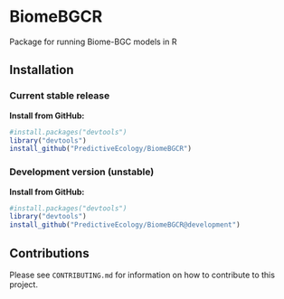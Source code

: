 # BiomeBGCR

Package for running Biome-BGC models in R

<!-- badges: start -->
<!-- badges: end -->

## Installation

### Current stable release

**Install from GitHub:**

```r
#install.packages("devtools")
library("devtools")
install_github("PredictiveEcology/BiomeBGCR")
```

### Development version (unstable)

**Install from GitHub:**

```r
#install.packages("devtools")
library("devtools")
install_github("PredictiveEcology/BiomeBGCR@development")
```

## Contributions

Please see `CONTRIBUTING.md` for information on how to contribute to this project.

